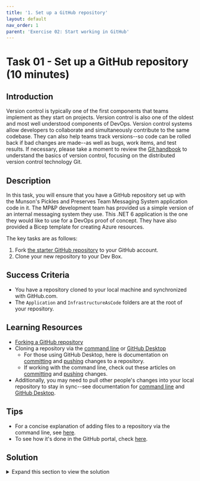 ```yaml
---
title: '1. Set up a GitHub repository'
layout: default
nav_order: 1
parent: 'Exercise 02: Start working in GitHub'
---
```


# Task 01 - Set up a GitHub repository (10 minutes)

## Introduction

Version control is typically one of the first components that teams implement as they start on projects. Version control is also one of the oldest and most well understood components of DevOps. Version control systems allow developers to collaborate and simultaneously contribute to the same codebase. They can also help teams track versions--so code can be rolled back if bad changes are made--as well as bugs, work items, and test results. If necessary, please take a moment to review the [Git handbook](https://guides.github.com/introduction/git-handbook/) to understand the basics of version control, focusing on the distributed version control technology Git.

## Description

In this task, you will ensure that you have a GitHub repository set up with the Munson's Pickles and Preserves Team Messaging System application code in it. The MP&P development team has provided us a simple version of an internal messaging system they use. This .NET 6 application is the one they would like to use for a DevOps proof of concept. They have also provided a Bicep template for creating Azure resources.

The key tasks are as follows:

1. Fork [the starter GitHub repository](https://github.com/microsoft/TechExcel-Implementing-DevOps-practices-to-accelerate-developer-productivity-code) to your GitHub account.
2. Clone your new repository to your Dev Box.

## Success Criteria

- You have a repository cloned to your local machine and synchronized with GitHub.com.
- The `Application` and `InfrastructureAsCode` folders are at the root of your repository.

## Learning Resources

- [Forking a GitHub repository](https://docs.github.com/en/pull-requests/collaborating-with-pull-requests/working-with-forks/fork-a-repo)
- Cloning a repository via the [command line](https://docs.github.com/en/github/creating-cloning-and-archiving-repositories/cloning-a-repository) or [GitHub Desktop](https://docs.github.com/en/desktop/contributing-and-collaborating-using-github-desktop/cloning-a-repository-from-github-to-github-desktop)
  - For those using GitHub Desktop, here is documentation on [committing](https://docs.github.com/en/desktop/contributing-and-collaborating-using-github-desktop/committing-and-reviewing-changes-to-your-project) and [pushing](https://docs.github.com/en/desktop/contributing-and-collaborating-using-github-desktop/pushing-changes-to-github) changes to a repository.
  - If working with the command line, check out these articles on [committing](https://docs.github.com/en/github/committing-changes-to-your-project/creating-and-editing-commits) and [pushing](https://docs.github.com/en/github/using-git/pushing-commits-to-a-remote-repository) changes.
- Additionally, you may need to pull other people's changes into your local repository to stay in sync--see documentation for [command line](https://docs.github.com/en/github/using-git/getting-changes-from-a-remote-repository) and [GitHub Desktop](https://docs.github.com/en/desktop/contributing-and-collaborating-using-github-desktop/keeping-your-local-repository-in-sync-with-github).

## Tips

- For a concise explanation of adding files to a repository via the command line, see [here](https://docs.github.com/en/github/managing-files-in-a-repository/adding-a-file-to-a-repository-using-the-command-line).
- To see how it's done in the GitHub portal, check [here](https://docs.github.com/en/github/managing-files-in-a-repository/managing-files-on-github).

## Solution

<details markdown="block">
<summary>Expand this section to view the solution</summary>

- To fork a repository, perform the following steps:
  - Navigate to the repository URL in your browser and then select the "Fork" button. You must be logged into GitHub on your device before forking the repository.

    ![Fork a repository](../../Media/0201_ForkRepository.png)

  - Select your account as the owner and keep the repository name the same. Then, choose **Create fork** to complete the process.

    ![Create a new fork](../../Media/0201_CreateNewFork.png)

- To clone a repository via command line, run `git clone $URL` in the directory into which you wish to copy the repository. In order to get the value for URL, perform the following steps:
  - Navigate to your repository in GitHub.
  - Select the green button labeled "<> Code".
  - In the Clone section of the Local tab, select the copy button to get the URL.

</details>
